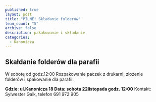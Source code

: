 ```yaml
---
published: true
layout: post
title: "PILNE! Składanie folderów"
team_count: "5"
archive: false
description: pakakowanie i składanie
categories: 
  - Kanonicza
---
```


## Skałdanie folderów dla parafii

W sobotę od godz.12:00
Rozpakowanie paczek z drukarni, złożenie folderów i spakowanie dla parafii.

**Gdzie: ul.Kanonicza 18
Data: sobota 22listopada godz. 12:00**
Kontakt: Sylwester Gaik, telefon 691 972 905